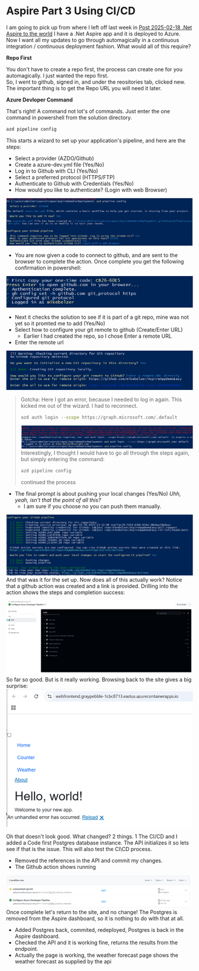# Aspire Part 3 Using CI/CD #


I am going to pick up from where I left off last week in [Post 2025-02-18 .Net Aspire to the world](Post_2025_02_18.md) I have a .Net Aspire app and it is deployed to Azure.  Now I want all my updates to go through automagically in a continuous integration / continuous deployment fashion.  What would all of this require?

**Repo First**

You don't have to create a repo first, the process can create one for you automagically.  I just wanted the repo first.  
So, I went to github, signed in, and under the reositories tab, clicked new. The important thing is to get the Repo URL you will need it later.

**Azure Devloper Command**

That's right! A command not lot's of commands.  Just enter the one command in powershell from the solution directory.
~~~sh
azd pipeline config
~~~
This starts a wizard to set up your application's pipeline, and here are the steps:

- Select a provider (AZDO/Github)
- Create a azure-dev.yml file (Yes/No)
- Log in to Github with CLI (Yes/No)
- Select a preferred protocol (HTTPS/FTP)
- Authenticate to Github with Credentials (Yes/No)
- How would you like to authenticate? (Login with web Browser)
  
![Screen Shot](/assets/aspirecicd1.png)
- You are now given a code to connect to github, and are sent to the browser to complete the action.  Once complete you get the following confirmation in powershell:
  
![Screen Shot](/assets/aspirecicd2.png)
- Next it checks the solution to see if it is part of a git repo, mine was not yet so it promted me to add (Yes/No)
- Select how to configure your git remote to github (Create/Enter URL)
  - Earlier I had created the repo, so I chose Enter a remote URL
- Enter the remote url
  
![Screen Shot](/assets/aspirecicd3.png)
> Gotcha:  Here I got an error, because I needed to log in again.  This kicked me out of the wizard.  I had to reconnect.
> ~~~sh
> azd auth login --scope https://graph.microsoft.com/.default
> ~~~
> ![Screen Shot](/assets/aspirecicd4.png)
> Interestingly, I thought I would have to go all through the steps again, but simply entering the command:
> ~~~sh
> azd pipeline config
> ~~~
> 
> continued the process

- The final prompt is about pushing your local changes (Yes/No)  *Uhh, yeah, isn't that the point of all this?*
  - I am sure if you choose no you can push them manually.

![Screen Shot](/assets/aspirecicd5.png)
And that was it for the set up.  Now does all of this actually work? 
Notice that a github action was created and a link is provided.  Drilling into the action shows the steps and completion success:

![Screen Shot](/assets/aspirecicd6.png)
So far so good.  But is it really working.  Browsing back to the site gives a big surprise:
![Screen Shot](/assets/aspirecicd7.png)

Oh that doesn't look good.  What changed? 2 things. 1 The CI/CD and I added a Code first Postgres database instance.  The API initializes it so lets see if that is the issue. This will also test the CI\CD process. 
- Removed the references in the API and commit my changes.
- The Github action shows running

![Screen Shot](/assets/aspirecicd8.png)
Once complete let's return to the site, and no change!  The Postgres is removed from the Aspire dashboard, so it is nothing to do with that at all.
- Added Postgres back, commited, redeployed, Postgres is back in the Aspire dashboard.
- Checked the API and it is working fine, returns the results from the endpoint.
- Actually the page is working, the weather forecast page shows the weather forecast as supplied by the api











   
